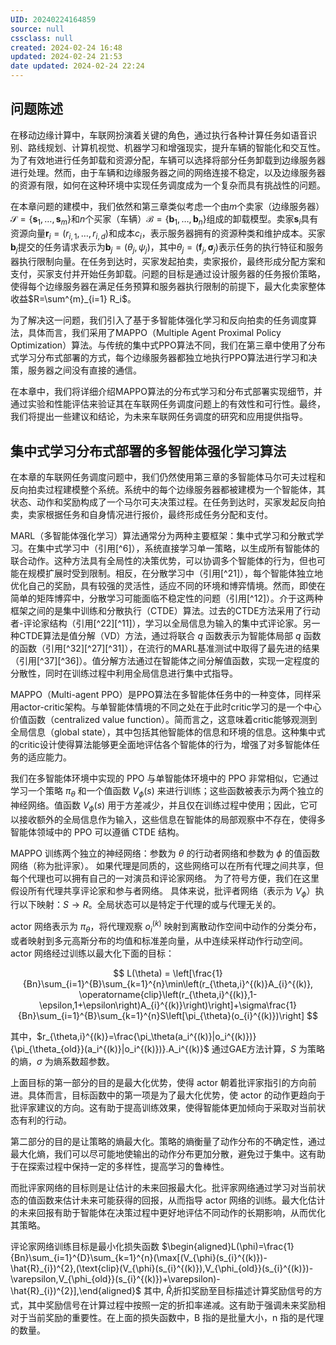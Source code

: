 ```yaml
---
UID: 20240224164859
source: null
cssclass: null
created: 2024-02-24 16:48
updated: 2024-02-24 21:53
date updated: 2024-02-24 22:24
---
```


## 问题陈述

在移动边缘计算中，车联网扮演着关键的角色，通过执行各种计算任务如语音识别、路线规划、计算机视觉、机器学习和增强现实，提升车辆的智能化和交互性。为了有效地进行任务卸载和资源分配，车辆可以选择将部分任务卸载到边缘服务器进行处理。然而，由于车辆和边缘服务器之间的网络连接不稳定，以及边缘服务器的资源有限，如何在这种环境中实现任务调度成为一个复杂而具有挑战性的问题。

在本章问题的建模中，我们依然和第三章类似考虑一个由$m$个卖家（边缘服务器）$\mathcal S=\{\mathbf s_1,\dots,\mathbf  s_m\}$和$n$个买家（车辆）$\mathcal B=\{\mathbf b_1,\dots,\mathbf b_n\}$组成的卸载模型。卖家$\mathbf s_i$具有资源向量$\mathbf r_i=(r_{i,1},\dots,r_{i,d})$和成本$c_i$，表示服务器拥有的资源种类和维护成本。买家$\mathbf b_j$提交的任务请求表示为$\mathbf b_j=(\theta_j,\psi_j)$，其中$\theta_j=(\mathbf f_j,\mathbf \sigma_j)$表示任务的执行特征和服务器执行限制向量。在任务到达时，买家发起拍卖，卖家报价，最终形成分配方案和支付，买家支付并开始任务卸载。问题的目标是通过设计服务器的任务报价策略，使得每个边缘服务器在满足任务预算和服务器执行限制的前提下，最大化卖家整体收益$R=\sum^{m}_{i=1} R_i$。

为了解决这一问题，我们引入了基于多智能体强化学习和反向拍卖的任务调度算法，具体而言，我们采用了MAPPO（Multiple Agent Proximal Policy Optimization）算法。与传统的集中式PPO算法不同，我们在第三章中使用了分布式学习分布式部署的方式，每个边缘服务器都独立地执行PPO算法进行学习和决策，服务器之间没有直接的通信。

在本章中，我们将详细介绍MAPPO算法的分布式学习和分布式部署实现细节，并通过实验和性能评估来验证其在车联网任务调度问题上的有效性和可行性。最终，我们将提出一些建议和结论，为未来车联网任务调度的研究和应用提供指导。

## 集中式学习分布式部署的多智能体强化学习算法

在本章的车联网任务调度问题中，我们仍然使用第三章的多智能体马尔可夫过程和反向拍卖过程建模整个系统。系统中的每个边缘服务器都被建模为一个智能体，其状态、动作和奖励构成了一个马尔可夫决策过程。在任务到达时，买家发起反向拍卖，卖家根据任务和自身情况进行报价，最终形成任务分配和支付。

MARL（多智能体强化学习）算法通常分为两种主要框架：集中式学习和分散式学习。在集中式学习中（引用[^6]），系统直接学习单一策略，以生成所有智能体的联合动作。这种方法具有全局性的决策优势，可以协调多个智能体的行为，但也可能在规模扩展时受到限制。相反，在分散学习中（引用[^21]），每个智能体独立地优化自己的奖励，具有较强的灵活性，适应不同的环境和博弈情境。然而，即使在简单的矩阵博弈中，分散学习可能面临不稳定性的问题（引用[^12]）。介于这两种框架之间的是集中训练和分散执行（CTDE）算法。过去的CTDE方法采用了行动者-评论家结构（引用[^22][^11]），学习以全局信息为输入的集中式评论家。另一种CTDE算法是值分解（VD）方法，通过将联合 $q$ 函数表示为智能体局部 $q$ 函数的函数（引用[^32][^27][^31]），在流行的MARL基准测试中取得了最先进的结果（引用[^37][^36]）。值分解方法通过在智能体之间分解值函数，实现一定程度的分散性，同时在训练过程中利用全局信息进行集中式指导。

MAPPO（Multi-agent PPO）是PPO算法在多智能体任务中的一种变体，同样采用actor-critic架构。与单智能体情境的不同之处在于此时critic学习的是一个中心价值函数（centralized value function）。简而言之，这意味着critic能够观测到全局信息（global state），其中包括其他智能体的信息和环境的信息。这种集中式的critic设计使得算法能够更全面地评估各个智能体的行为，增强了对多智能体任务的适应能力。

我们在多智能体环境中实现的 PPO 与单智能体环境中的 PPO 非常相似，它通过学习一个策略 $\pi_\theta$ 和一个值函数 $V_\phi(s)$ 来进行训练；这些函数被表示为两个独立的神经网络。值函数 $V_\phi(s)$ 用于方差减少，并且仅在训练过程中使用；因此，它可以接收额外的全局信息作为输入，这些信息在智能体的局部观察中不存在，使得多智能体领域中的 PPO 可以遵循 CTDE 结构。

MAPPO 训练两个独立的神经网络：参数为 $\theta$ 的行动者网络和参数为 $\phi$ 的值函数网络（称为批评家）。 如果代理是同质的，这些网络可以在所有代理之间共享，但每个代理也可以拥有自己的一对演员和评论家网络。 为了符号方便，我们在这里假设所有代理共享评论家和参与者网络。 具体来说，批评者网络（表示为 $V_\phi$）执行以下映射：$S \rightarrow R$。全局状态可以是特定于代理的或与代理无关的。

actor 网络表示为 $\pi_\theta$，将代理观察 $o^{(k)}_i$ 映射到离散动作空间中动作的分类分布，或者映射到多元高斯分布的均值和标准差向量，从中连续采样动作行动空间。 actor 网络经过训练以最大化下面的目标：

$$
L(\theta) = \left[\frac{1}{Bn}\sum_{i=1}^{B}\sum_{k=1}^{n}\min\left(r_{\theta,i}^{(k)}A_{i}^{(k)}, \operatorname{clip}\left(r_{\theta,i}^{(k)},1-\epsilon,1+\epsilon\right)A_{i}^{(k)}\right)\right]+\sigma\frac{1}{Bn}\sum_{i=1}^{B}\sum_{k=1}^{n}S\left[\pi_{\theta}(o_{i}^{(k)})\right]
$$

其中，$r_{\theta,i}^{(k)}=\frac{\pi_\theta(a_i^{(k)}|o_i^{(k)})}{\pi_{\theta_{old}}(a_i^{(k)}|o_i^{(k)})}.A_i^{(k)}$ 通过GAE方法计算，$S$ 为策略的熵，$\sigma$ 为熵系数超参数。

上面目标的第一部分的目的是最大化优势，使得 actor 朝着批评家指引的方向前进。具体而言，目标函数中的第一项是为了最大化优势，使 actor 的动作更趋向于批评家建议的方向。这有助于提高训练效果，使得智能体更加倾向于采取对当前状态有利的行动。

第二部分的目的是让策略的熵最大化。策略的熵衡量了动作分布的不确定性，通过最大化熵，我们可以尽可能地使输出的动作分布更加分散，避免过于集中。这有助于在探索过程中保持一定的多样性，提高学习的鲁棒性。

而批评家网络的目标则是让估计的未来回报最大化。批评家网络通过学习对当前状态的值函数来估计未来可能获得的回报，从而指导 actor 网络的训练。最大化估计的未来回报有助于智能体在决策过程中更好地评估不同动作的长期影响，从而优化其策略。

评论家网络训练目标是最小化损失函数
$\begin{aligned}L(\phi)=\frac{1}{Bn}\sum_{i=1}^{D}\sum_{k=1}^{n}(\max[(V_{\phi}(s_{i}^{(k)})-\hat{R}_{i})^{2},(\text{clip}(V_{\phi}(s_{i}^{(k)}),V_{\phi_{old}}(s_{i}^{(k)})-\varepsilon,V_{\phi_{old}}(s_{i}^{(k)})+\varepsilon)-\hat{R}_{i})^{2}],\end{aligned}$
其中, $\hat{R}_i$折扣奖励至目标描述计算奖励信号的方式，其中奖励信号在计算过程中按照一定的折扣率递减。这有助于强调未来奖励相对于当前奖励的重要性。在上面的损失函数中，B 指的是批量大小，n 指的是代理的数量。
